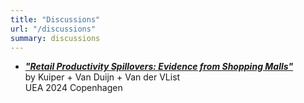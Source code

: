 ```yaml
---
title: "Discussions"
url: "/discussions"
summary: discussions
---
```


- ***["Retail Productivity Spillovers: Evidence from Shopping Malls"](https://bcfujiy.github.io/img/discussions/F_discussion_UEA2024.pdf)*** \
by Kuiper + Van Duijn + Van der VList \
UEA 2024 Copenhagen
